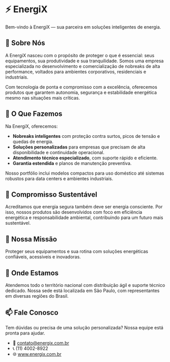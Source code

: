 # ⚡ EnergiX

Bem-vindo à EnergiX — sua parceira em soluções inteligentes de energia.

## 🏢 Sobre Nós

A EnergiX nasceu com o propósito de proteger o que é essencial: seus equipamentos, sua produtividade e sua tranquilidade. Somos uma empresa especializada no desenvolvimento e comercialização de nobreaks de alta performance, voltados para ambientes corporativos, residenciais e industriais.

Com tecnologia de ponta e compromisso com a excelência, oferecemos produtos que garantem autonomia, segurança e estabilidade energética mesmo nas situações mais críticas.

## 🔋 O Que Fazemos

Na EnergiX, oferecemos:

- **Nobreaks inteligentes** com proteção contra surtos, picos de tensão e quedas de energia.
- **Soluções personalizadas** para empresas que precisam de alta disponibilidade e continuidade operacional.
- **Atendimento técnico especializado**, com suporte rápido e eficiente.
- **Garantia estendida** e planos de manutenção preventiva.

Nosso portfólio inclui modelos compactos para uso doméstico até sistemas robustos para data centers e ambientes industriais.

## 🌱 Compromisso Sustentável

Acreditamos que energia segura também deve ser energia consciente. Por isso, nossos produtos são desenvolvidos com foco em eficiência energética e responsabilidade ambiental, contribuindo para um futuro mais sustentável.

## 🤝 Nossa Missão

Proteger seus equipamentos e sua rotina com soluções energéticas confiáveis, acessíveis e inovadoras.

## 📍 Onde Estamos

Atendemos todo o território nacional com distribuição ágil e suporte técnico dedicado. Nossa sede está localizada em São Paulo, com representantes em diversas regiões do Brasil.

## 📫 Fale Conosco

Tem dúvidas ou precisa de uma solução personalizada? Nossa equipe está pronta para ajudar.

- 📧 contato@energix.com.br  
- 📞 (11) 4002-8922  
- 🌐 www.energix.com.br
